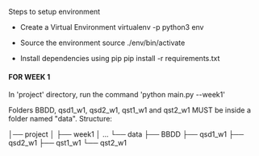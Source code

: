 Steps to setup environment

- Create a Virtual Environment
virtualenv -p python3 env

- Source the environment
source ./env/bin/activate

- Install dependencies using pip
pip install -r requirements.txt

<h4>FOR WEEK 1</h4>
In 'project' directory, run the command 'python main.py --week1' 

Folders BBDD, qsd1_w1, qsd2_w1, qst1_w1 and qst2_w1 MUST be inside a folder named "data". Structure:

│── project
│   ├── week1
│    ...
└── data
    ├── BBDD
    ├── qsd1_w1
    ├── qsd2_w1
    ├── qst1_w1
    └── qst2_w1
